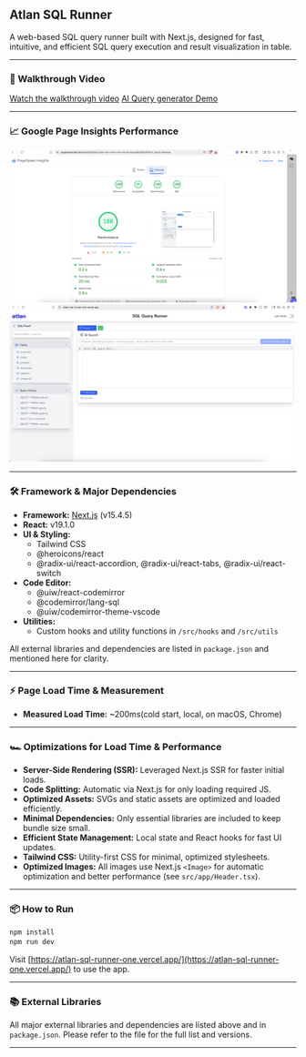 ## Atlan SQL Runner

A web-based SQL query runner built with Next.js, designed for fast, intuitive, and efficient SQL query execution and result visualization in table.

---

### 🚀 Walkthrough Video

[Watch the walkthrough video](https://drive.google.com/file/d/1obPVHbZcLVeGS8nvzntoFgkQir6GZ883/view?usp=sharing)
[AI Query generator Demo](https://drive.google.com/file/d/1QSgppat7JztNupVh5G1tAS_NDU_seTi8/view?usp=sharing)

---

### 📈 Google Page Insights Performance

![Google Page Insights Performance](public/sql-runner-performance.png)
![AI Query Seach](public/AI-Query-generator.png)

---

### 🛠 Framework & Major Dependencies

- **Framework:** [Next.js](https://nextjs.org/) (v15.4.5)
- **React:** v19.1.0
- **UI & Styling:**
  - Tailwind CSS
  - @heroicons/react
  - @radix-ui/react-accordion, @radix-ui/react-tabs, @radix-ui/react-switch
- **Code Editor:**
  - @uiw/react-codemirror
  - @codemirror/lang-sql
  - @uiw/codemirror-theme-vscode
- **Utilities:**
  - Custom hooks and utility functions in `/src/hooks` and `/src/utils`

All external libraries and dependencies are listed in `package.json` and mentioned here for clarity.

---

### ⚡️ Page Load Time & Measurement

- **Measured Load Time:** ~200ms(cold start, local, on macOS, Chrome)

---

### 🏎 Optimizations for Load Time & Performance

- **Server-Side Rendering (SSR):** Leveraged Next.js SSR for faster initial loads.
- **Code Splitting:** Automatic via Next.js for only loading required JS.
- **Optimized Assets:** SVGs and static assets are optimized and loaded efficiently.
- **Minimal Dependencies:** Only essential libraries are included to keep bundle size small.
- **Efficient State Management:** Local state and React hooks for fast UI updates.
- **Tailwind CSS:** Utility-first CSS for minimal, optimized stylesheets.
- **Optimized Images:** All images use Next.js `<Image>` for automatic optimization and better performance (see `src/app/Header.tsx`).

---

### 📦 How to Run

```bash
npm install
npm run dev
```

Visit [https://atlan-sql-runner-one.vercel.app/](https://atlan-sql-runner-one.vercel.app/) to use the app.

---

### 📚 External Libraries

All major external libraries and dependencies are listed above and in `package.json`. Please refer to the file for the full list and versions.

---

